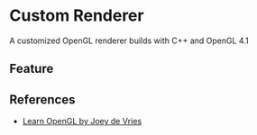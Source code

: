 # Custom Renderer

A customized OpenGL renderer builds with C++ and OpenGL 4.1

## Feature

<!-- - [x] Loading arbitrary glTF 2.0 models
- [x] Skybox(Cubemap)
- [ ] Animations
- [x] Image-Based Lighting
- [ ] Physically-based shading
- [ ] Shadow mapping
  - [ ] PCF
  - [ ] PCSS
- [ ] Bloom
- [ ] TAA
- [ ] MSAA
- [ ] SSAO -->

## References

- [Learn OpenGL by Joey de Vries](https://learnopengl.com/Introduction)
